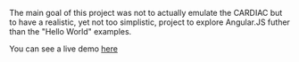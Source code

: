 The main goal of this project was not to actually emulate the CARDIAC but to have a realistic, yet not too simplistic, project to explore Angular.JS futher than the "Hello World" examples.

You can see a live demo [here](cardidac.html)
